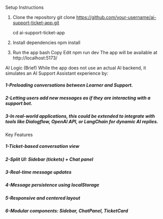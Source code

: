  Setup Instructions
1. Clone the repository
git clone https://github.com/your-username/ai-support-ticket-app.git

     cd ai-support-ticket-app

2. Install dependencies
npm install
3. Run the app
bash
Copy
Edit
npm run dev
The app will be available at http://localhost:5173/

AI Logic (Brief)
While the app does not use an actual AI backend, it simulates an AI Support Assistant experience by:

<h5>1-Preloading conversations between Learner and Support.</h5>

<h5>2-Letting users add new messages as if they are interacting with a support bot.</h5>

<h5>3-In real-world applications, this could be extended to integrate with tools like Dialogflow, OpenAI API, or LangChain for dynamic AI replies.</h5>

Key Features

<h5>1-Ticket-based conversation view</h5>
<h5>2-Split UI: Sidebar (tickets) + Chat panel</h5> 
<h5>3-Real-time message updates</h5>
<h5>4-Message persistence using localStorage</h5>
<h5>5-Responsive and centered layout</h5>
<h5>6-Modular components: Sidebar, ChatPanel, TicketCard</h5>


